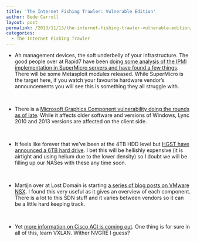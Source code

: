 ```yaml
---
title: 'The Internet Fishing Trawler: Vulnerable Edition'
author: Bede Carroll
layout: post
permalink: /2013/11/13/the-internet-fishing-trawler-vulnerable-edition/
categories:
  - The Internet Fishing Trawler
---
```

*   Ah management devices, the soft underbelly of your infrastructure. The good people over at Rapid7 have been <a href="https://community.rapid7.com/community/metasploit/blog/2013/11/05/supermicro-ipmi-firmware-vulnerabilities" target="_blank">doing some analysis of the IPMI implementation in SuperMicro servers and have found a few things</a>. There will be some Metasploit modules released. While SuperMicro is the target here, if you watch your favourite hardware vendor&#8217;s announcements you will see this is something they all struggle with.

&nbsp;

*   There is a <a href="http://technet.microsoft.com/en-us/security/advisory/2896666" target="_blank">Microsoft Graphics Component vulnerability doing the rounds as of late</a>. While it affects older software and versions of Windows, Lync 2010 and 2013 versions are affected on the client side.

&nbsp;

*   It feels like forever that we&#8217;ve been at the 4TB HDD level but <a href="http://architecting.it/2013/11/06/6tb-hgst-helium-drive-continues-move-to-two-tier-storage/" target="_blank">HGST have announced a 6TB hard drive</a>. I bet this will be hellishly expensive (it is airtight and using helium due to the lower density) so I doubt we will be filling up our NASes with these any time soon.

&nbsp;

*   Martijn over at Lost Domain is starting <a href="http://lostdomain.org/2013/10/20/vmware-nsx-general/" target="_blank">a series of blog posts on VMware NSX</a>. I found this very useful as it gives an overview of each component. There is a lot to this SDN stuff and it varies between vendors so it can be a little hard keeping track.

&nbsp;

*   Yet <a href="http://blogs.cisco.com/datacenter/close-peek-at-cisco-aci/" target="_blank">more information on Cisco ACI is coming out</a>. One thing is for sure in all of this, learn VXLAN. Wither NVGRE I guess?

&nbsp;